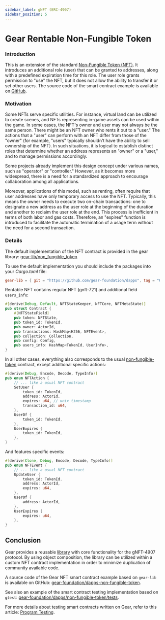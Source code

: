 ```yaml
---
sidebar_label: gNFT (ERC-4907)
sidebar_position: 5
---
```


# Gear Rentable Non-Fungible Token

### Introduction

This is an extension of the standard [Non-Fungible Token (NFT)](gnft-721). It introduces an additional role (user) that can be granted to addresses, along with a predefined expiration time for this role. The user role grants permission to "use" the NFT, but it does not allow the ability to transfer it or set other users. The source code of the smart contract example is available on [GitHub](https://github.com/gear-foundation/dapps/tree/master/contracts/rentable-nft).

### Motivation

Some NFTs serve specific utilities. For instance, virtual land can be utilized to create scenes, and NFTs representing in-game assets can be used within the game. In some cases, the NFT's owner and user may not always be the same person. There might be an NFT owner who rents it out to a "user." The actions that a "user" can perform with an NFT differ from those of the "owner" (for example, "users" typically shouldn't have the ability to sell ownership of the NFT). In such situations, it is logical to establish distinct roles that determine whether an address represents an "owner" or a "user," and to manage permissions accordingly.

Some projects already implement this design concept under various names, such as "operator" or "controller." However, as it becomes more widespread, there is a need for a standardized approach to encourage collaboration among all applications.

Moreover, applications of this model, such as renting, often require that user addresses have only temporary access to use the NFT. Typically, this means the owner needs to execute two on-chain transactions: one to designate a new address as the user role at the beginning of the duration and another to reclaim the user role at the end. This process is inefficient in terms of both labor and gas costs. Therefore, an "expires" function is introduced to facilitate the automatic termination of a usage term without the need for a second transaction.

### Details

The default implementation of the NFT contract is provided in the gear library: [gear-lib/non_fungible_token](https://github.com/gear-foundation/dapps/tree/master/contracts/gear-lib-old/src/non_fungible_token).

To use the default implementation you should include the packages into your *Cargo.toml* file:

```toml
gear-lib = { git = "https://github.com/gear-foundation/dapps", tag = "0.3.3" }
```

Rentable NFT contains regular NFT (gnft-721) and additional field  `users_info`:

```rust title="rentable-nft/src/lib.rs"
#[derive(Debug, Default, NFTStateKeeper, NFTCore, NFTMetaState)]
pub struct Contract {
    #[NFTStateField]
    pub token: NFTState,
    pub token_id: TokenId,
    pub owner: ActorId,
    pub transactions: HashMap<H256, NFTEvent>,
    pub collection: Collection,
    pub config: Config,
    pub users_info: HashMap<TokenId, UserInfo>,
}
```
In all other cases, everything also corresponds to the usual [non-fungible-token](gnft-721) contract, except additional specific actions:

```rust title="rentable-nft/io/src/lib.rs"
#[derive(Debug, Encode, Decode, TypeInfo)]
pub enum NFTAction {
    // ... like a usual NFT contract
    SetUser {
        token_id: TokenId,
        address: ActorId,
        expires: u64, // unix timestamp
        transaction_id: u64,
    },
    UserOf {
        token_id: TokenId,
    },
    UserExpires {
        token_id: TokenId,
    },
}
```
And features specific events:

```rust title="rentable-nft/io/src/lib.rs"
#[derive(Clone, Debug, Encode, Decode, TypeInfo)]
pub enum NFTEvent {
    // ... like a usual NFT contract
    UpdateUser {
        token_id: TokenId,
        address: ActorId,
        expires: u64,
    },
    UserOf {
        address: ActorId,
    },
    UserExpires {
        expires: u64,
    },
}
```

## Conclusion

Gear provides a reusable [library](https://github.com/gear-foundation/dapps/tree/master/contracts/gear-lib) with core functionality for the gNFT-4907 protocol. By using object composition, the library can be utilized within a custom NFT contract implementation in order to minimize duplication of community available code.

A source code of the Gear NFT smart contract example based on `gear-lib` is available on GitHub: [gear-foundation/dapps-non-fungible-token](https://github.com/gear-foundation/dapps/tree/master/contracts/rentable-nft).

See also an example of the smart contract testing implementation based on `gtest`: [gear-foundation/dapps/non-fungible-token/tests](https://github.com/gear-foundation/dapps/tree/master/contracts/rentable-nft/tests).

For more details about testing smart contracts written on Gear, refer to this article: [Program Testing](/docs/developing-contracts/testing).
